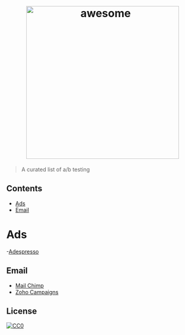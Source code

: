 <h1 align="center">
	<br>
	<img width="400" src="https://cdn.rawgit.com/sindresorhus/awesome/master/media/logo.svg" alt="awesome">
	<br>
</h1>

> A curated list of a/b testing

## Contents

- [Ads](#ads)
- [Email](#email)

# Ads
-[Adespresso](https://adespresso.com/)

## Email

- [Mail Chimp](https://mailchimp.com/features/ab-testing/)
- [Zoho Campaigns](https://www.zoho.com/campaigns/ab-testing.html)

## License

[![CC0](http://mirrors.creativecommons.org/presskit/buttons/88x31/svg/cc-zero.svg)](https://creativecommons.org/publicdomain/zero/1.0/)

